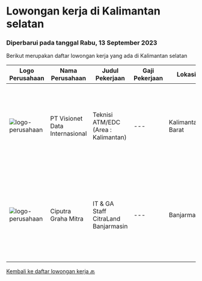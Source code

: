 
  # Lowongan kerja di Kalimantan selatan

  ### Diperbarui pada tanggal Rabu, 13 September 2023

  Berikut merupakan daftar lowongan kerja yang ada di Kalimantan selatan

  |Logo Perusahaan | Nama Perusahaan | Judul Pekerjaan | Gaji Pekerjaan | Lokasi | Deskripsi | Tanggal diunggah | Pranala |
  | -------------- | --------------- | --------------- | --------- | --------- | -------------- | ------- | ----------- |
  |![logo-perusahaan](https://image-service-cdn.seek.com.au/84d23b3586ee4efd70ea62878095fcc6b1639e33/ee4dce1061f3f616224767ad58cb2fc751b8d2dc)|PT Visionet Data Internasional|Teknisi ATM/EDC (Area : Kalimantan)|---|Kalimantan Barat|*) Menangani kebutuhan pelanggan di lokasi pelanggan agar terpenuhi SLA yang telah ditentukan.*) Menganalisa problem/case dengan akurat untuk...|Selasa, 12 September 2023|https://www.jobstreet.co.id/id/job/teknisi-atm-edc-area-%3A-kalimantan-4466719?token=0~d6f9bcd5-161f-4ba8-ae6e-d2ec1aa16a0f&sectionRank=1&jobId=jobstreet-id-job-4466719|
|![logo-perusahaan](https://image-service-cdn.seek.com.au/9a1a83c874a62ff32462ed8c8a5c91fbe5b5b2ef/ee4dce1061f3f616224767ad58cb2fc751b8d2dc)|Ciputra Graha Mitra|IT & GA Staff CitraLand Banjarmasin|---|Banjarmasin|Deskripsi Pekerjaan: Menguasai konsep networking, operating system window server &amp; windows 10/11 Memiliki kemampuan : Instalasi, troubleshooting...|Kamis, 24 Agustus 2023|https://www.jobstreet.co.id/id/job/it-ga-staff-citraland-banjarmasin-4446752?token=0~d6f9bcd5-161f-4ba8-ae6e-d2ec1aa16a0f&sectionRank=2&jobId=jobstreet-id-job-4446752|


  [Kembali ke daftar lowongan kerja 🔙](../README.md#daftar-lowongan-kerja)
  